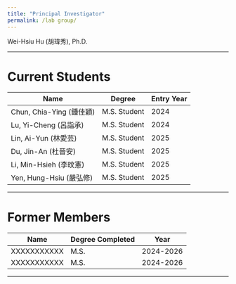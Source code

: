 ```yaml
---
title: "Principal Investigator"
permalink: /lab group/
---
```

Wei-Hsiu Hu (胡瑋秀), Ph.D.  

---

# Current Students

| Name              | Degree        | Entry Year |
|-------------------|---------------|------------|
| Chun, Chia-Ying (鍾佳穎)      | M.S. Student  | 2024       |
| Lu, Yi-Cheng (呂詣承) | M.S. Student  | 2024       |
| Lin, Ai-Yun (林愛芸)      | M.S. Student  | 2025       |
| Du, Jin-An (杜晉安)  | M.S. Student  | 2025       |
| Li, Min-Hsieh (李旼憲)     | M.S. Student  | 2025       |
| Yen, Hung-Hsiu (嚴弘修)     | M.S. Student  | 2025       |
---

# Former Members

| Name             | Degree Completed |    Year   |
|------------------|------------------|-----------|
| XXXXXXXXXXX      | M.S.             | 2024-2026 |
| XXXXXXXXXXX      | M.S.             | 2024-2026 |

---

<!--# 📷 Group Photos
<!--（可放一張實驗室團體照或成員活動照片）
<!-- 圖片放在 images/members.jpg，可自行更換檔名 
<!-- <img src="/images/members.jpg" alt="Group Photo" width="80%" style="border-radius: 10px; margin-top: 10px;">-->
